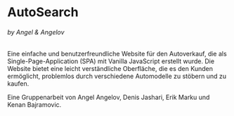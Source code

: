# AutoSearch
###### by Angel & Angelov

Eine einfache und benutzerfreundliche Website für den Autoverkauf, die als Single-Page-Application (SPA) mit Vanilla JavaScript erstellt wurde. Die Website bietet eine leicht verständliche Oberfläche, die es den Kunden ermöglicht, problemlos durch verschiedene Automodelle zu stöbern und zu kaufen.

Eine Gruppenarbeit von Angel Angelov, Denis Jashari, Erik Marku und Kenan Bajramovic.
